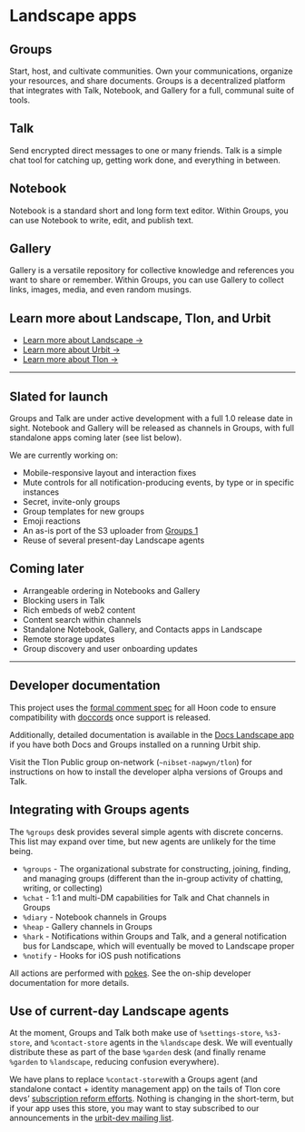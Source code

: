 # Landscape apps

## Groups

Start, host, and cultivate communities. Own your communications, organize your
resources, and share documents. Groups is a decentralized platform that
integrates with Talk, Notebook, and Gallery for a full, communal suite of tools.

## Talk

Send encrypted direct messages to one or many friends. Talk is a simple chat
tool for catching up, getting work done, and everything in between.

## Notebook

Notebook is a standard short and long form text editor. Within Groups, you can
use Notebook to write, edit, and publish text.

## Gallery

Gallery is a versatile repository for collective knowledge and references you
want to share or remember. Within Groups, you can use Gallery to collect links,
images, media, and even random musings.

## Learn more about Landscape, Tlon, and Urbit

- [Learn more about Landscape →](https://tlon.io/product)
- [Learn more about Urbit →](https://urbit.org)
- [Learn more about Tlon →](https://tlon.io)

---

## Slated for launch

Groups and Talk are under active development with a full 1.0 release date in
sight. Notebook and Gallery will be released as channels in Groups, with full
standalone apps coming later (see list below). 

We are currently working on:

- Mobile-responsive layout and interaction fixes
- Mute controls for all notification-producing events, by type or in specific
  instances
- Secret, invite-only groups
- Group templates for new groups
- Emoji reactions
- An as-is port of the S3 uploader from [Groups
  1](https://github.com/urbit/urbit/tree/master/pkg/interface)
- Reuse of several present-day Landscape agents

## Coming later

- Arrangeable ordering in Notebooks and Gallery
- Blocking users in Talk
- Rich embeds of web2 content
- Content search within channels
- Standalone Notebook, Gallery, and Contacts apps in Landscape
- Remote storage updates
- Group discovery and user onboarding updates

---
## Developer documentation

This project uses the [formal comment
spec](https://developers.urbit.org/reference/hoon/style#comments-and-unparsed-bytes)
for all Hoon code to ensure compatibility with
[doccords](https://github.com/urbit/urbit/pull/5873) once support is released. 

Additionally, detailed documentation is available in the [Docs Landscape
app](https://urbit.org/applications/~pocwet/docs) if you have both Docs and
Groups installed on a running Urbit ship. 

Visit the Tlon Public group on-network (`~nibset-napwyn/tlon`) for instructions
on how to install the developer alpha versions of Groups and Talk.

## Integrating with Groups agents

The `%groups` desk provides several simple agents with discrete concerns. This
list may expand over time, but new agents are unlikely for the time being.

- `%groups` - The organizational substrate for constructing, joining, finding,
  and managing groups (different than the in-group activity of chatting,
  writing, or collecting)
- `%chat` - 1:1 and multi-DM capabilities for Talk and Chat channels in Groups
- `%diary` - Notebook channels in Groups
- `%heap` - Gallery channels in Groups
- `%hark` - Notifications within Groups and Talk, and a general notification bus
  for Landscape, which will eventually be moved to Landscape proper
- `%notify` - Hooks for iOS push notifications

All actions are performed with [pokes](https://developers.urbit.org/reference/glossary/poke). See the on-ship developer documentation
for more details.

## Use of current-day Landscape agents

At the moment, Groups and Talk both make use of `%settings-store`, `%s3-store`,
and `%contact-store` agents in the `%landscape` desk. We will eventually
distribute these as part of the base `%garden` desk (and finally rename
`%garden` to `%landscape`, reducing confusion everywhere).

We have plans to replace `%contact-store`with a Groups agent (and standalone
contact + identity management app) on the tails of Tlon core devs’ [subscription
reform
efforts](https://gist.github.com/belisarius222/15bcf267689f1dd95e12005bd944608e).
Nothing is changing in the short-term, but if your app uses this store, you may
want to stay subscribed to our announcements in the [urbit-dev mailing
list](https://groups.google.com/a/urbit.org/g/dev).

